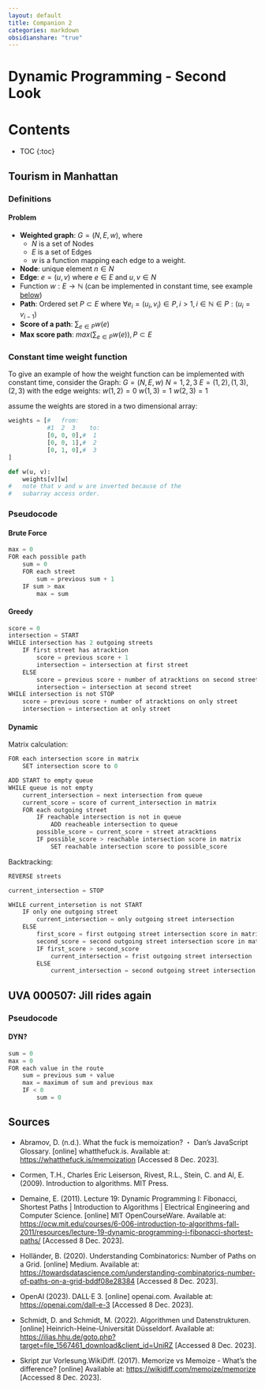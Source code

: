 ```yaml
---
layout: default
title: Companion 2
categories: markdown
obsidianshare: "true"
---
```






<script type="text/javascript" charset="utf-8" 
src="https://cdn.mathjax.org/mathjax/latest/MathJax.js?config=TeX-AMS-MML_HTMLorMML,
https://vincenttam.github.io/javascripts/MathJaxLocal.js"></script>



# Dynamic Programming - Second Look


# Contents



* TOC 
{:toc}


## Tourism in Manhattan


### Definitions 

#### Problem 
- $\textbf{Weighted graph}$: $G = (N, E, w)$, where
	- $N$ is a set of Nodes
	- $E$ is a set of Edges
	- $w$ is a function mapping each edge to a weight.
- $\textbf{Node}$: unique element $n \in N$ 
- $\textbf{Edge}$: $e = (u, v)$ where $e \in E$ and $u, v \in N$ 
- Function $w: E \to \mathbb{N}$ (can be implemented in constant time, see example [below](https://curolith.github.io/seminar/companion2#constant-function))
- $\textbf{Path}$: Ordered set $P \subset E$ where $\forall e_i = (u_i, v_i) \in P, i > 1, i \in \mathbb{N} \in P: (u_{i} = v_{i-1})$
- $\textbf{Score of a path}$: $\sum_{e \in P} w(e)$
- $\textbf{Max score path}$:  $max\left(\sum_{e \in P} w\left(e\right)\right), P \subset E$

### Constant time weight function

To give an example of how the weight function can be implemented with constant time, consider the Graph:
$G = (N, E, w)$
$N = {1, 2, 3}$
$E = {(1, 2), (1, 3), (2, 3)}$
with the edge weights:
$w(1, 2)=0$
$w(1,3)=1$
$w(2,3)=1$

assume the weights are stored in a two dimensional array:
```python
weights = [#   from:
		   #1  2  3    to:
		   [0, 0, 0],#  1
		   [0, 0, 1],#  2
		   [0, 1, 0],#  3
]

def w(u, v):
	weights[v][w]
#   note that v and w are inverted because of the
#   subarray access order.
```

### Pseudocode

#### Brute Force

```java
max = 0
FOR each possible path
	sum = 0
	FOR each street
		sum = previous sum + 1
	IF sum > max
		max = sum
```


#### Greedy

```java
score = 0
intersection = START
WHILE intersection has 2 outgoing streets
	IF first street has atracktion
		score = previous score + 1
		intersection = intersection at first street
	ELSE
		score = previous score + number of atracktions on second street
		intersection = intersection at second street
WHILE intersection is not STOP
	score = previous score + number of atracktions on only street
	intersection = intersection at only street
```

#### Dynamic

Matrix calculation:
```java
FOR each intersection score in matrix
	SET intersection score to 0

ADD START to empty queue
WHILE queue is not empty
	current_intersection = next intersection from queue
	current_score = score of current_intersection in matrix
	FOR each outgoing street
		IF reachable intersection is not in queue
			ADD reacheable intersection to queue
		possible_score = current_score + street atracktions
		IF possible_score > reachable intersection score in matrix
			SET reachable intersection score to possible_score

```

Backtracking:
```java
REVERSE streets

current_intersection = STOP

WHILE current_intersetion is not START
	IF only one outgoing street
		current_intersection = only outgoing street intersection
	ELSE
		first_score = first outgoing street intersection score in matrix
		second_score = second outgoing street intersection score in matrix
		IF first_score > second_score
			current_intersection = frist outgoing street intersection
		ELSE 
			current_intersection = second outgoing street intersection
```

## UVA 000507: Jill rides again

### Pseudocode

#### DYN?
```java
sum = 0
max = 0
FOR each value in the route
	sum = previous sum + value
	max = maximum of sum and previous max
	IF < 0
		sum = 0
```

## Sources

- Abramov, D. (n.d.). What the fuck is memoization? ・ Dan’s JavaScript Glossary. [online] whatthefuck.is. Available at: <https://whatthefuck.is/memoization> [Accessed 8 Dec. 2023].

- Cormen, T.H., Charles Eric Leiserson, Rivest, R.L., Stein, C. and Al, E. (2009). Introduction to algorithms. MIT Press.

- Demaine, E. (2011). Lecture 19: Dynamic Programming I: Fibonacci, Shortest Paths \| Introduction to Algorithms \| Electrical Engineering and Computer Science. [online] MIT OpenCourseWare. Available at: <https://ocw.mit.edu/courses/6-006-introduction-to-algorithms-fall-2011/resources/lecture-19-dynamic-programming-i-fibonacci-shortest-paths/> [Accessed 8 Dec. 2023].

- Holländer, B. (2020). Understanding Combinatorics: Number of Paths on a Grid. [online] Medium. Available at: <https://towardsdatascience.com/understanding-combinatorics-number-of-paths-on-a-grid-bddf08e28384> [Accessed 8 Dec. 2023].

- OpenAI (2023). DALL·E 3. [online] openai.com. Available at: <https://openai.com/dall-e-3> [Accessed 8 Dec. 2023].

- Schmidt, D. and Schmidt, M. (2022). Algorithmen und Datenstrukturen. [online] Heinrich-Heine-Universität Düsseldorf. Available at: <https://ilias.hhu.de/goto.php?target=file_1567461_download&client_id=UniRZ> [Accessed 8 Dec. 2023]. 

- Skript zur Vorlesung.WikiDiff. (2017). Memorize vs Memoize - What’s the difference? [online] Available at: <https://wikidiff.com/memoize/memorize> [Accessed 8 Dec. 2023].